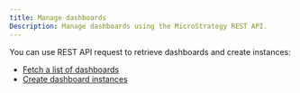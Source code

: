```yaml
---
title: Manage dashboards
Description: Manage dashboards using the MicroStrategy REST API.
---
```


<Available since="2021 Update 10" />

You can use REST API request to retrieve dashboards and create instances:

- [Fetch a list of dashboards](../filter-data/filter-dossier-instances/apply-filters-to-a-dossier.md#get-a-list-of-dashboards)
- [Create dashboard instances](create-instance/create-instance.md)
